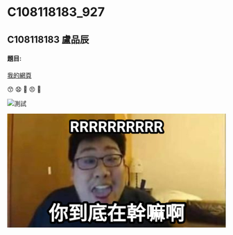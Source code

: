 # C108118183_927

## C108118183 盧品辰
<!--### 組員:C108118181 紀佩淳 C108118182 劉姿瑛 C108118184 劉上豪 -->

#### 題目:

[我的網頁](https://www.nkust.edu.tw/ "高科網站")

😙 😧 💢 😠 🥇

![測試](https://i2.kknews.cc/SIG=2pqsone/3p640000q712930npq83.jpg "嘻嘻")

![what](what.jpg "你幹嘛RRRRRRR")
